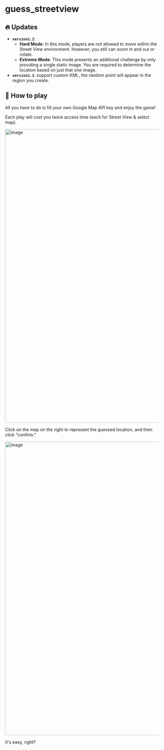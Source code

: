 # guess_streetview

## 🔥 Updates
- **`version1.2`**: 
  - **Hard Mode**: In this mode, players are not allowed to move within the Street View environment. However, you still can zoom in and out or rotate.
  - **Extreme Mode**: This mode presents an additional challenge by only providing a single static image. You are required to determine the location based on just that one image.
- **`version1.1`**: support custom KML, the random point will appear in the region you create.

## 🏁 How to play
All you have to do is fill your own Google Map API key and enjoy the game!

Each play will cost you twice access time (each for Street View & select map).

<img width="960" alt="image" src="https://github.com/johnson1205/guess_streetview/assets/46107558/33edb53e-484b-4777-8f8b-a7b5adddc5a5">

Click on the map on the right to represent the guessed location, and then click "confirm."

<img width="960" alt="image" src="https://github.com/johnson1205/guess_streetview/assets/46107558/0b67e163-ce33-417b-964a-5790525e1780">

It's easy, right?
